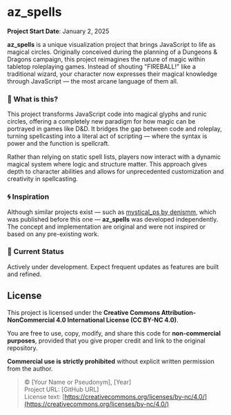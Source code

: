 # az_spells

**Project Start Date**: January 2, 2025

**az_spells** is a unique visualization project that brings JavaScript to life as magical circles. Originally conceived during the planning of a Dungeons & Dragons campaign, this project reimagines the nature of magic within tabletop roleplaying games. Instead of shouting "FIREBALL!" like a traditional wizard, your character now expresses their magical knowledge through JavaScript — the most arcane language of them all.

### 🧙 What is this?

This project transforms JavaScript code into magical glyphs and runic circles, offering a completely new paradigm for how magic can be portrayed in games like D&D. It bridges the gap between code and roleplay, turning spellcasting into a literal act of scripting — where the syntax is power and the function is spellcraft.

Rather than relying on static spell lists, players now interact with a dynamic magical system where logic and structure matter. This approach gives depth to character abilities and allows for unprecedented customization and creativity in spellcasting.

### 🌀 Inspiration

Although similar projects exist — such as [mystical_ps by denismm](https://github.com/denismm/mystical_ps), which was published before this one — **az_spells** was developed independently. The concept and implementation are original and were not inspired or based on any pre-existing work.

### 🚧 Current Status

Actively under development. Expect frequent updates as features are built and refined.


## License

This project is licensed under the **Creative Commons Attribution-NonCommercial 4.0 International License (CC BY-NC 4.0)**.

You are free to use, copy, modify, and share this code for **non-commercial purposes**, provided that you give proper credit and link to the original repository.

**Commercial use is strictly prohibited** without explicit written permission from the author.

> © [Your Name or Pseudonym], [Year]  
> Project URL: [GitHub URL]  
> License text: [https://creativecommons.org/licenses/by-nc/4.0/](https://creativecommons.org/licenses/by-nc/4.0/)
